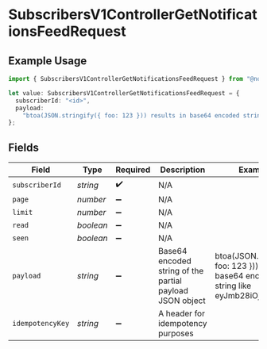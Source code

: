# SubscribersV1ControllerGetNotificationsFeedRequest

## Example Usage

```typescript
import { SubscribersV1ControllerGetNotificationsFeedRequest } from "@novu/api/models/operations";

let value: SubscribersV1ControllerGetNotificationsFeedRequest = {
  subscriberId: "<id>",
  payload:
    "btoa(JSON.stringify({ foo: 123 })) results in base64 encoded string like eyJmb28iOjEyM30=",
};
```

## Fields

| Field                                                                                     | Type                                                                                      | Required                                                                                  | Description                                                                               | Example                                                                                   |
| ----------------------------------------------------------------------------------------- | ----------------------------------------------------------------------------------------- | ----------------------------------------------------------------------------------------- | ----------------------------------------------------------------------------------------- | ----------------------------------------------------------------------------------------- |
| `subscriberId`                                                                            | *string*                                                                                  | :heavy_check_mark:                                                                        | N/A                                                                                       |                                                                                           |
| `page`                                                                                    | *number*                                                                                  | :heavy_minus_sign:                                                                        | N/A                                                                                       |                                                                                           |
| `limit`                                                                                   | *number*                                                                                  | :heavy_minus_sign:                                                                        | N/A                                                                                       |                                                                                           |
| `read`                                                                                    | *boolean*                                                                                 | :heavy_minus_sign:                                                                        | N/A                                                                                       |                                                                                           |
| `seen`                                                                                    | *boolean*                                                                                 | :heavy_minus_sign:                                                                        | N/A                                                                                       |                                                                                           |
| `payload`                                                                                 | *string*                                                                                  | :heavy_minus_sign:                                                                        | Base64 encoded string of the partial payload JSON object                                  | btoa(JSON.stringify({ foo: 123 })) results in base64 encoded string like eyJmb28iOjEyM30= |
| `idempotencyKey`                                                                          | *string*                                                                                  | :heavy_minus_sign:                                                                        | A header for idempotency purposes                                                         |                                                                                           |